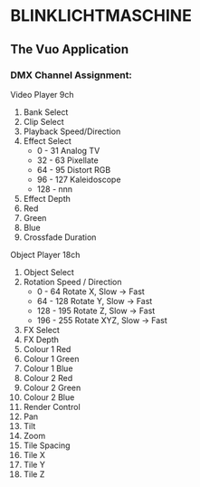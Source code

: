 # BLINKLICHTMASCHINE

## The Vuo Application

### DMX Channel Assignment:

Video Player 9ch
1. Bank Select
2. Clip Select
3. Playback Speed/Direction
4. Effect Select
   - 0 - 31 Analog TV
   - 32 - 63 Pixellate
   - 64 - 95 Distort RGB
   - 96 - 127 Kaleidoscope
   - 128 - nnn 
5. Effect Depth
6. Red
7. Green
8. Blue
9. Crossfade Duration

Object Player 18ch
1. Object Select
2. Rotation Speed / Direction
   - 0 - 64 Rotate X, Slow -> Fast
   - 64 - 128 Rotate Y, Slow -> Fast
   - 128 - 195 Rotate Z, Slow -> Fast
   - 196 - 255 Rotate XYZ, Slow -> Fast
3. FX Select
4. FX Depth
5. Colour 1 Red
6. Colour 1 Green
7. Colour 1 Blue
8. Colour 2 Red
9. Colour 2 Green
10. Colour 2 Blue
11. Render Control
12. Pan
13. Tilt
14. Zoom
15. Tile Spacing
16. Tile X
17. Tile Y
18. Tile Z

